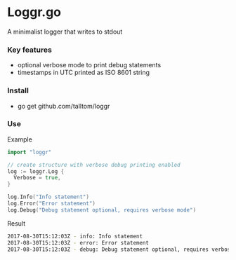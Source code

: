 Loggr.go
========

A minimalist logger that writes to stdout

### Key features
- optional verbose mode to print debug statements
- timestamps in UTC printed as ISO 8601 string

### Install
- go get github.com/talltom/loggr

### Use
Example
```go
import "loggr"

// create structure with verbose debug printing enabled
log := loggr.Log {
  Verbose = true,
}

log.Info("Info statement")
log.Error("Error statement")
log.Debug("Debug statement optional, requires verbose mode")
```

Result
```sh
2017-08-30T15:12:03Z - info: Info statement
2017-08-30T15:12:03Z - error: Error statement
2017-08-30T15:12:03Z - debug: Debug statement optional, requires verbose mode
```
